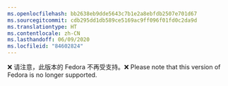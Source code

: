```yaml
---
ms.openlocfilehash: bb2638eb9dde5643c7b1e2a8ebfdb2507e701d67
ms.sourcegitcommit: cdb295dd1db589ce5169ac9ff096f01fd0c2da9d
ms.translationtype: HT
ms.contentlocale: zh-CN
ms.lasthandoff: 06/09/2020
ms.locfileid: "84602824"
---
```


<span data-ttu-id="b4e60-101">❌ 请注意，此版本的 Fedora 不再受支持。</span><span class="sxs-lookup"><span data-stu-id="b4e60-101">❌ Please note that this version of Fedora is no longer supported.</span></span>
